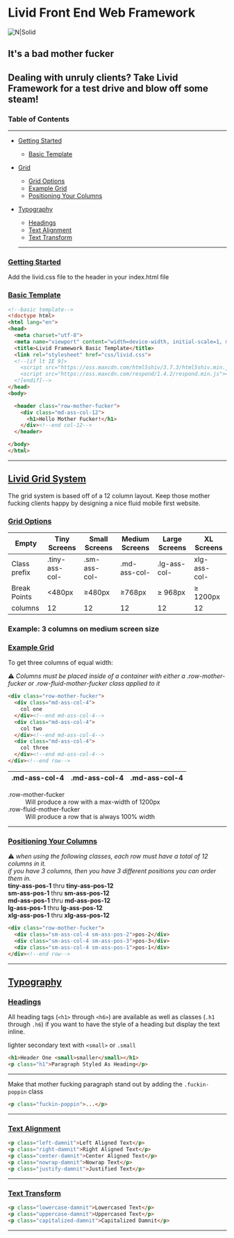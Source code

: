 # Livid Front End Web Framework

![N|Solid](https://cdn.pixabay.com/photo/2015/12/13/13/55/samuel-l-jackson-1091138_960_720.png)

## It's a bad mother fucker
Dealing with unruly clients?
Take Livid Framework for a test drive and blow off some steam!
---

### Table of Contents
---
+ [Getting Started](README.md#getting-started)
  + [Basic Template](README.md#basic-template)
+ [Grid](README.md#livid-grid-system)
  + [Grid Options](README.md#grid-options)
  + [Example Grid](README.md#example-grid)
  + [Positioning Your Columns](README.md#positioning-your-columns)
+ [Typography](README.md#typography)
  + [Headings](README.md#headings)
  + [Text Alignment](README.md#text-alignment)
  + [Text Transform](README.md#text-transform)

  ---

### [Getting Started](#getting-started)
Add the livid.css file to the header in your index.html file
### [Basic Template](#basic-template)
```html
<!--basic template-->
<!doctype html>
<html lang="en">
<head>
  <meta charset="utf-8">
  <meta name="viewport" content="width=device-width, initial-scale=1, maximum-scale=1">
  <title>Livid Framework Basic Template</title>
  <link rel="stylesheet" href="css/livid.css">
  <!--[if lt IE 9]>
    <script src="https://oss.maxcdn.com/html5shiv/3.7.3/html5shiv.min.js"></script>
    <script src="https://oss.maxcdn.com/respond/1.4.2/respond.min.js"></script>
  <![endif]-->
</head>
<body>

  <header class="row-mother-fucker">
    <div class="md-ass-col-12">
      <h1>Hello Mother Fucker!</h1>
    </div><!--end col-12-->
  </header>

</body>
</html>
```

---
## [Livid Grid System](#livid-grid-sytem)
The grid system is based off of a 12 column layout.
Keep those mother fucking clients happy by designing a nice fluid
mobile first website.

### [Grid Options](#grid-options)
| Empty | Tiny Screens | Small Screens | Medium Screens |  Large Screens | XL Screens |
|-------|--------------|---------------|----------------|----------------|------------|
|Class prefix| .tiny-ass-col-|.sm-ass-col-|.md-ass-col- |.lg-ass-col-    |xlg-ass-col-|
|Break Points| &lt;480px     | &ge;480px  |&ge;768px    | &ge; 968px     | &ge; 1200px|
|columns|12  |12             |12          |12           |12              |12          |

### Example: 3 columns on medium screen size
### [Example Grid](#example-grid)
To get three columns of equal width:

:warning: *Columns must be placed inside of a container with
 either a .row-mother-fucker or .row-fluid-mother-fucker class applied to it*
```html
<div class="row-mother-fucker">
  <div class="md-ass-col-4">
    col one
  </div><!--end md-ass-col-4-->
  <div class="md-ass-col-4">
    col two
  </div><!--end md-ass-col-4-->
  <div class="md-ass-col-4">
    col three
  </div><!--end md-ass-col-4-->
</div><!--end row-->
```

| .md-ass-col-4 | .md-ass-col-4 | .md-ass-col-4|
|---------------|---------------|--------------|

<dl>
  <dt>.row-mother-fucker</dt>
  <dd>Will produce a row with a max-width of 1200px</dd>

  <dt>.row-fluid-mother-fucker</dt>
  <dd>Will produce a row that is always 100% width</dd>
</dl>

---
### [Positioning Your Columns](#positioning-your-columns)
:warning:
*when using the following classes, each row must have a total of 12 columns in it.*<br />
*if you have 3 columns, then you have 3 different positions you can order them in.*<br />
__tiny-ass-pos-1__ thru **tiny-ass-pos-12**<br />
__sm-ass-pos-1__ thru **sm-ass-pos-12**<br />
__md-ass-pos-1__ thru **md-ass-pos-12**<br />
__lg-ass-pos-1__ thru **lg-ass-pos-12**<br />
__xlg-ass-pos-1__ thru **xlg-ass-pos-12**
```html
<div class="row-mother-fucker">
  <div class="sm-ass-col-4 sm-ass-pos-2">pos-2</div>
  <div class="sm-ass-col-4 sm-ass-pos-3">pos-3</div>
  <div class="sm-ass-col-4 sm-ass-pos-1">pos-1</div>
</div><!--end row-->
```
---

## [Typography](#typography)
### [Headings](#headings)
All heading tags (`<h1>` through `<h6>`) are available as well
as classes (`.h1` through `.h6`) if you want to have the
style of a heading but display the text inline.

lighter secondary text with `<small>` or `.small`
```html
<h1>Header One <small>smaller</small></h1>
<p class="h1">Paragraph Styled As Heading</p>
```

---
Make that mother fucking paragraph stand out by adding the `.fuckin-poppin` class
```html
<p class="fuckin-poppin">...</p>
```
---
### [Text Alignment](#text-alignment)
```html
<p class="left-damnit">Left Aligned Text</p>
<p class="right-damnit">Right Aligned Text</p>
<p class="center-damnit">Center Aligned Text</p>
<p class="nowrap-damnit">Nowrap Text</p>
<p class="justify-damnit">Justified Text</p>

```

---
### [Text Transform](#text-transform)
```html
<p class="lowercase-damnit">Lowercased Text</p>
<p class="uppercase-damnit">Uppercased Text</p>
<p class="capitalized-damnit">Capitalized Damnit</p>
```
---
